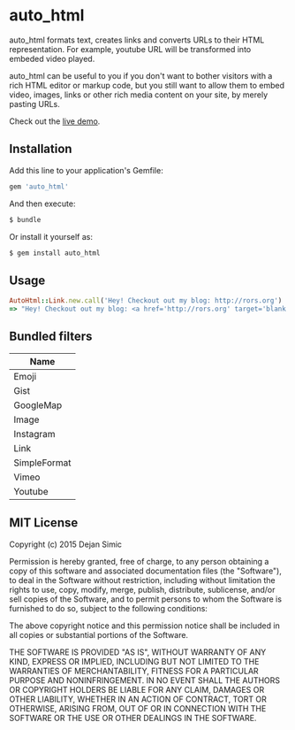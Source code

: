 auto_html 
=========

auto_html formats text, creates links and converts URLs to their HTML representation. For example, youtube URL will be 
transformed into embeded video played.

auto_html can be useful to you if you don't want to bother visitors with a rich HTML editor or markup code, but you 
still want to allow them to embed video, images, links or other rich media content on your site, by merely pasting URLs.

Check out the [live demo](http://rors.org/demos/auto_html).


Installation
------------

Add this line to your application's Gemfile:

```ruby
gem 'auto_html'
```

And then execute:

```sh
$ bundle
```

Or install it yourself as:

```sh
$ gem install auto_html
```


Usage
-----

```ruby
AutoHtml::Link.new.call('Hey! Checkout out my blog: http://rors.org')
=> "Hey! Checkout out my blog: <a href='http://rors.org' target='blank'>http://rors.org</a>"
```


Bundled filters
---------------

| Name              |
| ----------------- |
| Emoji             |
| Gist              |
| GoogleMap         |
| Image             |
| Instagram         |
| Link              |
| SimpleFormat      |
| Vimeo             |
| Youtube           |


MIT License
-----------

Copyright (c) 2015 Dejan Simic

Permission is hereby granted, free of charge, to any person obtaining
a copy of this software and associated documentation files (the
"Software"), to deal in the Software without restriction, including
without limitation the rights to use, copy, modify, merge, publish,
distribute, sublicense, and/or sell copies of the Software, and to
permit persons to whom the Software is furnished to do so, subject to
the following conditions:

The above copyright notice and this permission notice shall be
included in all copies or substantial portions of the Software.

THE SOFTWARE IS PROVIDED "AS IS", WITHOUT WARRANTY OF ANY KIND,
EXPRESS OR IMPLIED, INCLUDING BUT NOT LIMITED TO THE WARRANTIES OF
MERCHANTABILITY, FITNESS FOR A PARTICULAR PURPOSE AND
NONINFRINGEMENT. IN NO EVENT SHALL THE AUTHORS OR COPYRIGHT HOLDERS BE
LIABLE FOR ANY CLAIM, DAMAGES OR OTHER LIABILITY, WHETHER IN AN ACTION
OF CONTRACT, TORT OR OTHERWISE, ARISING FROM, OUT OF OR IN CONNECTION
WITH THE SOFTWARE OR THE USE OR OTHER DEALINGS IN THE SOFTWARE.
